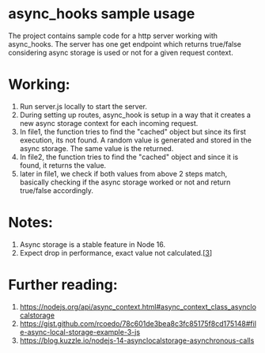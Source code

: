 # async_hooks sample usage

The project contains sample code for a http server working with async_hooks. The server has one get endpoint which returns true/false considering async storage is used or not for a given request context.

# Working:

1. Run server.js locally to start the server.
2. During setting up routes, async_hook is setup in a way that it creates a new async storage context for each incoming request.
3. In file1, the function tries to find the "cached" object but since its first execution, its not found. A random value is generated and stored in the async storage. The same value is the returned.
4. In file2, the function tries to find the "cached" object and since it is found, it returns the value.
5. later in file1, we check if both values from above 2 steps match, basically checking if the async storage worked or not and return true/false accordingly.

# Notes:
1. Async storage is a stable feature in Node 16.
2. Expect drop in performance, exact value not calculated.[[3](https://blog.kuzzle.io/nodejs-14-asynclocalstorage-asynchronous-calls)]

# Further reading:
1. https://nodejs.org/api/async_context.html#async_context_class_asynclocalstorage
2. https://gist.github.com/rcoedo/78c601de3bea8c3fc85175f8cd175148#file-async-local-storage-example-3-js
3. https://blog.kuzzle.io/nodejs-14-asynclocalstorage-asynchronous-calls
